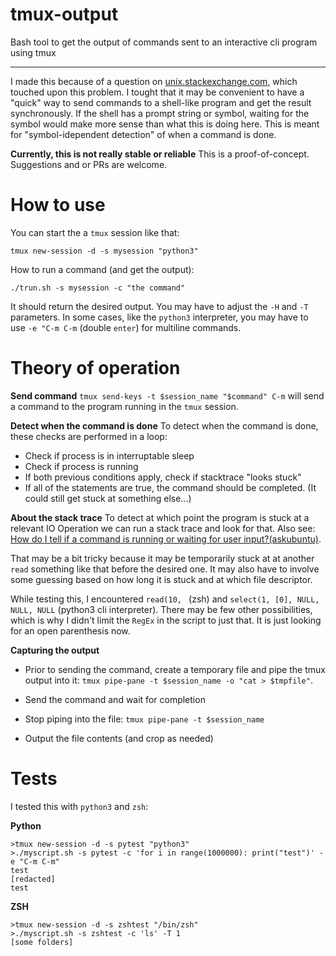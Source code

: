 # tmux-output
Bash tool to get the output of commands sent to an interactive cli program using tmux

-------

I made this because of a question on [unix.stackexchange.com](https://unix.stackexchange.com/questions/543206/read-output-from-screen), which touched upon this problem.
I tought that it may be convenient to have a "quick" way to send commands to a shell-like program and get the result synchronously. If the shell has a prompt string or symbol, waiting for the symbol would make more sense than what this is doing here. This is meant for "symbol-idependent detection" of when a command is done.

**Currently, this is not really stable or reliable**
This is a proof-of-concept. Suggestions and or PRs are welcome.
 
# How to use

You can start the a `tmux` session like that:

    tmux new-session -d -s mysession "python3"

How to run a command (and get the output):

    ./trun.sh -s mysession -c "the command"

It should return the desired output. You may have to adjust the `-H` and `-T` parameters. In some cases, like the `python3` interpreter, you may have to use `-e "C-m C-m` (double `enter`) for multiline commands.

# Theory of operation

**Send command**
`tmux send-keys -t $session_name "$command" C-m` will send a command to the program running in the `tmux` session.

**Detect when the command is done**
To detect when the command is done, these checks are performed in a loop:
- Check if process is in interruptable sleep
- Check if process is running
- If both previous conditions apply, check if stacktrace "looks stuck"
- If all of the statements are true, the command should be completed. (It could still get stuck at something else...)

**About the stack trace**
To detect at which point the program is stuck at a relevant IO Operation we can run a stack trace and look for that. Also see: [How do I tell if a command is running or waiting for user input?(askubuntu)](https://askubuntu.com/a/1118117/834547).

That may be a bit tricky because it may be temporarily stuck at at another `read` something like that before the desired one. It may also have to involve some guessing based on how long it is stuck and at which file descriptor.

While testing this, I encountered `read(10, ` (zsh) and `select(1, [0], NULL, NULL, NULL` (python3 cli interpreter). There may be few other possibilities, which is why I didn't limit the `RegEx` in the script to just that. It is just looking for an open parenthesis now.

**Capturing the output**

- Prior to sending the command, create a temporary file and pipe the tmux output into it: `tmux pipe-pane -t $session_name -o "cat > $tmpfile"`.

- Send the command and wait for completion

- Stop piping into the file: `tmux pipe-pane -t $session_name`

- Output the file contents (and crop as needed)

# Tests
I tested this with `python3` and `zsh`:

**Python**

    >tmux new-session -d -s pytest "python3"
    >./myscript.sh -s pytest -c 'for i in range(1000000): print("test")' -e "C-m C-m"
    test
    [redacted]
    test

**ZSH**

    >tmux new-session -d -s zshtest "/bin/zsh"
    >./myscript.sh -s zshtest -c 'ls' -T 1
    [some folders]
